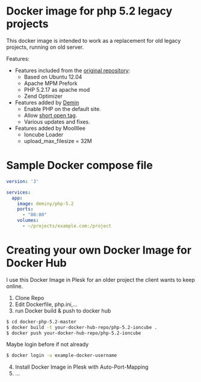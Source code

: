 # Docker image for php 5.2 legacy projects

This docker image is intended to work as a replacement for old legacy projects, running on old server.

Features:
* Features included from the [original repository](https://github.com/kuborgh/docker-php-5.2):
    * Based on Ubuntu 12.04
    * Apache MPM Prefork
    * PHP 5.2.17 as apache mod
    * Zend Optimizer
* Features added by [Demin](https://github.com/deminy/docker-php-5.2)
    * Enable PHP on the default site.
    * Allow [short open tag](http://php.net/manual/en/ini.core.php#ini.short-open-tag).
    * Various updates and fixes.
* Features added by Moollllee
    * Ioncube Loader
    * upload_max_filesize = 32M

# Sample Docker compose file

```yaml
version: '3'

services:
  app:
    image: deminy/php-5.2
    ports:
      - "80:80"
    volumes:
      - ~/projects/example.com:/project
```

# Creating your own Docker Image for Docker Hub
I use this Docker Image in Plesk for an older project the client wants to keep online.
1. Clone Repo
2. Edit Dockerfile, php.ini,...
3. run Docker build & push to docker hub
```sh
$ cd docker-php-5.2-master
$ docker build -t your-docker-hub-repo/php-5.2-ioncube .
$ docker push your-docker-hub-repo/php-5.2-ioncube
```
   Maybe login before if not already
```sh
$ docker login -u example-docker-username
```
4. Install Docker Image in Plesk with Auto-Port-Mapping
5. ...
